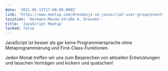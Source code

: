 ```yaml
---
date: '2021-05-13T17:00:00.000Z'
link: 'https://www.meetup.com/dresdenjs-io-javascript-user-group/events/278048512'
location: 'Hermann-Mende-Straße 4, Dresden'
title: 'JavaScript Meetup'
locked: false
---
```

JavaScript ist besser als gar keine Programmiersprache ohne Metaprogrammierung und First-Class-Funktionen.

Jeden Monat treffen wir uns zum Besprechen von aktuellen Entwicklungen und lauschen Vorträgen und kickern und quatschen!
